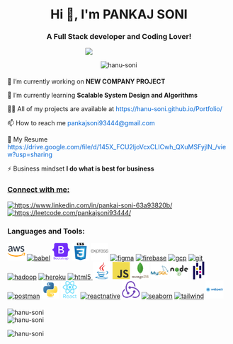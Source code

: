 
<h1 style="text-align: center;">Hi 👋, I'm PANKAJ SONI</h1>
<h3 style="text-align: center;">A Full Stack developer and Coding Lover!</h3>
<center>
  <div style="display: block;
  margin-left: auto;
  margin-right: auto;">
   <img src="https://camo.githubusercontent.com/cae12fddd9d6982901d82580bdf321d81fb299141098ca1c2d4891870827bf17/68747470733a2f2f6d69726f2e6d656469756d2e636f6d2f6d61782f313336302f302a37513379765349765f7430696f4a2d5a2e676966" style="display: block;
  margin-left: auto;
  margin-right: auto;
  width: 30%;">
    
  </div>
 

<p style="display: block;
  margin-left: auto;
  margin-right: auto;
  width: 30%;"> <img src="https://komarev.com/ghpvc/?username=hanu-soni&label=Profile%20views&color=0e75b6&style=flat" alt="hanu-soni" /> </p>

<div style="clear: both;"></div>

<p style="margin-top: 20px; text-align: left;">🔭 I’m currently working on <strong>NEW COMPANY PROJECT</strong></p>

<p style="text-align: left;">🌱 I’m currently learning <strong>Scalable System Design and Algorithms</strong></p>

<p style="text-align: left;">👨‍💻 All of my projects are available at <a href="https://hanu-soni.github.io/Portfolio/" style="text-decoration: none; color: #0366d6;">https://hanu-soni.github.io/Portfolio/</a></p>

<p style="text-align: left;">📫 How to reach me <a href="mailto:pankajsoni93444@gmail.com" style="text-decoration: none; color: #0366d6;">pankajsoni93444@gmail.com</a></p>

<p style="text-align: left;">📄 My Resume <a href="https://drive.google.com/file/d/145X_FCU2ljoVcxCLICwh_QXuMSFyjlN_/view?usp=sharing" style="text-decoration: none; color: #0366d6;">https://drive.google.com/file/d/145X_FCU2ljoVcxCLICwh_QXuMSFyjlN_/view?usp=sharing</a></p>

<p style="text-align: left;">⚡ Business mindset <strong>I do what is best for business</strong></p>

<h3 style="text-align: left;"><a href="https://pankajsoni-portfolio-1.netlify.app/#contact">Connect with me:</a></h3>

<p style="text-align: left;">
  <a href="https://linkedin.com/in/https://www.linkedin.com/in/pankaj-soni-63a93820b/" target="_blank"><img src="https://raw.githubusercontent.com/rahuldkjain/github-profile-readme-generator/master/src/images/icons/Social/linked-in-alt.svg" alt="https://www.linkedin.com/in/pankaj-soni-63a93820b/" height="30" width="40" /></a>
  <a href="https://www.leetcode.com/https://leetcode.com/pankajsoni93444/" target="_blank"><img src="https://raw.githubusercontent.com/rahuldkjain/github-profile-readme-generator/master/src/images/icons/Social/leet-code.svg" alt="https://leetcode.com/pankajsoni93444/" height="30" width="40" /></a>
</p>

<h3 style="text-align: left;">Languages and Tools:</h3>
<p style="text-align: left;">
  <a href="https://aws.amazon.com" target="_blank" rel="noreferrer"><img src="https://raw.githubusercontent.com/devicons/devicon/master/icons/amazonwebservices/amazonwebservices-original-wordmark.svg" alt="aws" width="40" height="40"/></a>
  <a href="https://babeljs.io/" target="_blank" rel="noreferrer"><img src="https://www.vectorlogo.zone/logos/babeljs/babeljs-icon.svg" alt="babel" width="40" height="40"/></a>
  <a href="https://getbootstrap.com" target="_blank" rel="noreferrer"><img src="https://raw.githubusercontent.com/devicons/devicon/master/icons/bootstrap/bootstrap-plain-wordmark.svg" alt="bootstrap" width="40" height="40"/></a>
  <a href="https://www.w3schools.com/css/" target="_blank" rel="noreferrer"><img src="https://raw.githubusercontent.com/devicons/devicon/master/icons/css3/css3-original-wordmark.svg" alt="css3" width="40" height="40"/></a>
  <a href="https://expressjs.com" target="_blank" rel="noreferrer"><img src="https://raw.githubusercontent.com/devicons/devicon/master/icons/express/express-original-wordmark.svg" alt="express" width="40" height="40"/></a>
  <a href="https://www.figma.com/" target="_blank" rel="noreferrer"><img src="https://www.vectorlogo.zone/logos/figma/figma-icon.svg" alt="figma" width="40" height="40"/></a>
  <a href="https://firebase.google.com/" target="_blank" rel="noreferrer"><img src="https://www.vectorlogo.zone/logos/firebase/firebase-icon.svg" alt="firebase" width="40" height="40"/></a>
  <a href="https://cloud.google.com" target="_blank" rel="noreferrer"><img src="https://www.vectorlogo.zone/logos/google_cloud/google_cloud-icon.svg" alt="gcp" width="40" height="40"/></a>
  <a href="https://git-scm.com/" target="_blank" rel="noreferrer"><img src="https://www.vectorlogo.zone/logos/git-scm/git-scm-icon.svg" alt="git" width="40" height="40"/></a>
  <a href="https://hadoop.apache.org/" target="_blank" rel="noreferrer"><img src="https://www.vectorlogo.zone/logos/apache_hadoop/apache_hadoop-icon.svg" alt="hadoop" width="40" height="40"/></a>
  <a href="https://heroku.com" target="_blank" rel="noreferrer"><img src="https://www.vectorlogo.zone/logos/heroku/heroku-icon.svg" alt="heroku" width="40" height="40"/></a>
  <a href="https://www.w3.org/html/" target="_blank" rel="noreferrer"><img src="https://raw.githubusercontent.com/devicons/devicon/master/icons/html5/html

5-original-wordmark.svg" alt="html5" width="40" height="40"/></a>
  <a href="https://www.java.com" target="_blank" rel="noreferrer"><img src="https://raw.githubusercontent.com/devicons/devicon/master/icons/java/java-original.svg" alt="java" width="40" height="40"/></a>
  <a href="https://developer.mozilla.org/en-US/docs/Web/JavaScript" target="_blank" rel="noreferrer"><img src="https://raw.githubusercontent.com/devicons/devicon/master/icons/javascript/javascript-original.svg" alt="javascript" width="40" height="40"/></a>
  <a href="https://www.mongodb.com/" target="_blank" rel="noreferrer"><img src="https://raw.githubusercontent.com/devicons/devicon/master/icons/mongodb/mongodb-original-wordmark.svg" alt="mongodb" width="40" height="40"/></a>
  <a href="https://www.mysql.com/" target="_blank" rel="noreferrer"><img src="https://raw.githubusercontent.com/devicons/devicon/master/icons/mysql/mysql-original-wordmark.svg" alt="mysql" width="40" height="40"/></a>
  <a href="https://nodejs.org" target="_blank" rel="noreferrer"><img src="https://raw.githubusercontent.com/devicons/devicon/master/icons/nodejs/nodejs-original-wordmark.svg" alt="nodejs" width="40" height="40"/></a>
  <a href="https://pandas.pydata.org/" target="_blank" rel="noreferrer"><img src="https://raw.githubusercontent.com/devicons/devicon/2ae2a900d2f041da66e950e4d48052658d850630/icons/pandas/pandas-original.svg" alt="pandas" width="40" height="40"/></a>
  <a href="https://postman.com" target="_blank" rel="noreferrer"><img src="https://www.vectorlogo.zone/logos/getpostman/getpostman-icon.svg" alt="postman" width="40" height="40"/></a>
  <a href="https://www.python.org" target="_blank" rel="noreferrer"><img src="https://raw.githubusercontent.com/devicons/devicon/master/icons/python/python-original.svg" alt="python" width="40" height="40"/></a>
  <a href="https://reactjs.org/" target="_blank" rel="noreferrer"><img src="https://raw.githubusercontent.com/devicons/devicon/master/icons/react/react-original-wordmark.svg" alt="react" width="40" height="40"/></a>
  <a href="https://reactnative.dev/" target="_blank" rel="noreferrer"><img src="https://reactnative.dev/img/header_logo.svg" alt="reactnative" width="40" height="40"/></a>
  <a href="https://redux.js.org" target="_blank" rel="noreferrer"><img src="https://raw.githubusercontent.com/devicons/devicon/master/icons/redux/redux-original.svg" alt="redux" width="40" height="40"/></a>
  <a href="https://seaborn.pydata.org/" target="_blank" rel="noreferrer"><img src="https://seaborn.pydata.org/_images/logo-mark-lightbg.svg" alt="seaborn" width="40" height="40"/></a>
  <a href="https://tailwindcss.com/" target="_blank" rel="noreferrer"><img src="https://www.vectorlogo.zone/logos/tailwindcss/tailwindcss-icon.svg" alt="tailwind" width="40" height="40"/></a>
  <a href="https://webpack.js.org" target="_blank" rel="noreferrer"><img src="https://raw.githubusercontent.com/devicons/devicon/d00d0969292a6569d45b06d3f350f463a0107b0d/icons/webpack/webpack-original-wordmark.svg" alt="webpack" width="40" height="40"/></a>
</p>

<div style="clear: both;"></div>

<p style="margin-top: 20px;"><img style="float: left;" src="https://github-readme-stats.vercel.app/api/top-langs?username=hanu-soni&show_icons=true&locale=en&layout=compact" alt="hanu-soni" /></p>

<p style="clear: both;">&nbsp;<img style="float: left;" src="https://github-readme-stats.vercel.app/api?username=hanu-soni&show_icons=true&locale=en" alt="hanu-soni" /></p>

<p style="clear: both;"><img style="float: left;" src="https://github-readme-streak-stats.herokuapp.com/?user=hanu-soni&" alt="hanu-soni" /></p>

